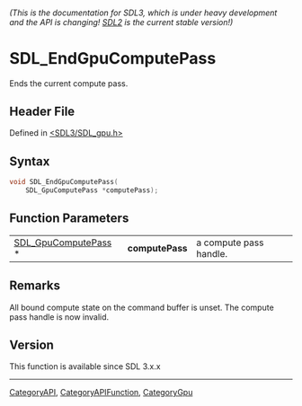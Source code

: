 ###### (This is the documentation for SDL3, which is under heavy development and the API is changing! [SDL2](https://wiki.libsdl.org/SDL2/) is the current stable version!)
# SDL_EndGpuComputePass

Ends the current compute pass.

## Header File

Defined in [<SDL3/SDL_gpu.h>](https://github.com/libsdl-org/SDL/blob/main/include/SDL3/SDL_gpu.h)

## Syntax

```c
void SDL_EndGpuComputePass(
    SDL_GpuComputePass *computePass);
```

## Function Parameters

|                                            |                 |                        |
| ------------------------------------------ | --------------- | ---------------------- |
| [SDL_GpuComputePass](SDL_GpuComputePass) * | **computePass** | a compute pass handle. |

## Remarks

All bound compute state on the command buffer is unset. The compute pass
handle is now invalid.

## Version

This function is available since SDL 3.x.x

----
[CategoryAPI](CategoryAPI), [CategoryAPIFunction](CategoryAPIFunction), [CategoryGpu](CategoryGpu)

